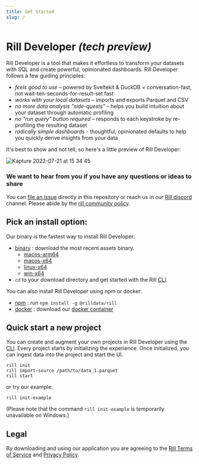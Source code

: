 ```yaml
---
title: Get Started
slug: /
---
```


# Rill Developer **_(tech preview)_**
Rill Developer is a tool that makes it effortless to transform your datasets with SQL and create powerful, opinionated dashboards. Rill Developer follows a few guiding principles:

- *feels good to use* – powered by Sveltekit & DuckDB = conversation-fast, not wait-ten-seconds-for-result-set fast
- *works with your local datasets* – imports and exports Parquet and CSV
- *no more data analysis "side-quests"* – helps you build intuition about your dataset through automatic profiling
- *no "run query" button required* – responds to each keystroke by re-profiling the resulting dataset
- *radically simple dashboards* - thoughtful, opinionated defaults to help you quickly derive insights from your data


It's best to show and not tell, so here's a little preview of Rill Developer:

![Kapture 2022-07-21 at 15 34 45](https://user-images.githubusercontent.com/5587788/180313797-ef50ec6e-fc2d-4072-bb77-b2acf59205d7.gif "732257485")

### We want to hear from you if you have any questions or ideas to share

You can [file an issue](https://github.com/rilldata/rill-developer/issues/new/choose) directly in this repository or reach us in our [Rill discord](https://bit.ly/3unvA05) channel. Please abide by the [rill community policy](https://github.com/rilldata/rill-developer/blob/main/COMMUNITY-POLICY.md).

## Pick an install option:
Our binary is the fastest way to install Rill Developer:
- [binary](https://docs.rilldata.com/install/binary) : download the most recent assets binary.
  - [macos-arm64](https://storage.googleapis.com/pkg.rilldata.com/rill-developer-example/binaries/0.7/macos-arm64/rill)
  - [macos-x64](https://storage.googleapis.com/pkg.rilldata.com/rill-developer-example/binaries/0.7/macos-x64/rill)
  - [linux-x64](https://storage.googleapis.com/pkg.rilldata.com/rill-developer-example/binaries/0.7/linux-x64/rill)
  - [win-x64](https://storage.googleapis.com/pkg.rilldata.com/rill-developer-example/binaries/0.7/win-x64/rill.exe)
- `cd` to your download directory and get started with the Rill [CLI](./cli.md).

You can also install Rill Developer using npm or docker:
- [npm](https://docs.rilldata.com/install/npm) : run `npm install -g @rilldata/rill`
- [docker](https://docs.rilldata.com/install/docker) : download our [docker container](https://hub.docker.com/r/rilldata/rill-developer)

## Quick start a new project

You can create and augment your own projects in Rill Developer using the [CLI](https://docs.rilldata.com/cli). Every project starts by initializing the experience. Once initialized, you can ingest data into the project and start the UI.

```
rill init
rill import-source /path/to/data_1.parquet
rill start

```

or try our example:

```
rill init-example

```

(Please note that the command `rill init-example` is temporarily unavailable on Windows.)


## Legal
By downloading and using our application you are agreeing to the [Rill Terms of Service](https://www.rilldata.com/legal/tos) and [Privacy Policy](https://www.rilldata.com/legal/privacy).
